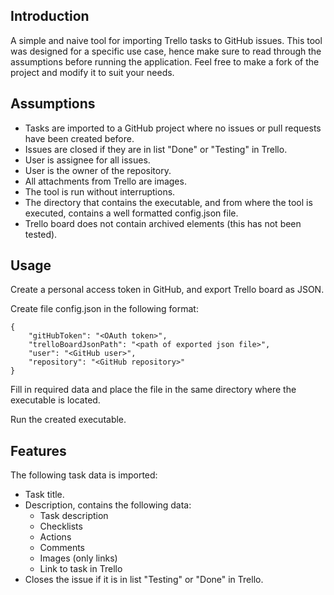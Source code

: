 ## Introduction

A simple and naive tool for importing Trello tasks to GitHub issues. This tool was designed for a specific use case, hence make sure to read through the assumptions before running the application. Feel free to make a fork of the project and modify it to suit your needs.

## Assumptions

- Tasks are imported to a GitHub project where no issues or pull requests have been created before.
- Issues are closed if they are in list "Done" or "Testing" in Trello.
- User is assignee for all issues.
- User is the owner of the repository.
- All attachments from Trello are images.
- The tool is run without interruptions.
- The directory that contains the executable, and from where the tool is executed, contains a well formatted config.json file.
- Trello board does not contain archived elements (this has not been tested).

## Usage

Create a personal access token in GitHub, and export Trello board as JSON.

Create file config.json in the following format:

```
{
    "gitHubToken": "<OAuth token>",
    "trelloBoardJsonPath": "<path of exported json file>",
    "user": "<GitHub user>",
    "repository": "<GitHub repository>"
}
```

Fill in required data and place the file in the same directory where the executable is located.

Run the created executable.

## Features

The following task data is imported:
- Task title.
- Description, contains the following data:
    - Task description
    - Checklists
    - Actions
    - Comments
    - Images (only links)
    - Link to task in Trello
- Closes the issue if it is in list "Testing" or "Done" in Trello.
